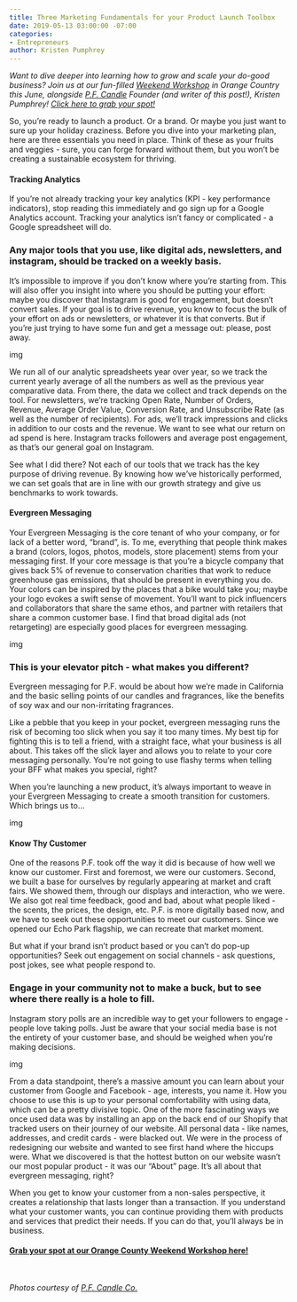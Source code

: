 ```yaml
---
title: Three Marketing Fundamentals for your Product Launch Toolbox
date: 2019-05-13 03:00:00 -07:00
categories:
- Entrepreneurs
author: Kristen Pumphrey
---
```


_Want to dive deeper into learning how to grow and scale your do-good business? Join us at our fun-filled [Weekend Workshop](https://www.universe.com/events/weekend-workshop-tickets-fullerton-WKN270) in Orange Country this June, alongside [P.F. Candle](https://pfcandleco.com/) Founder (and writer of this post!), Kristen Pumphrey! [Click here to grab your spot!](https://www.universe.com/events/weekend-workshop-tickets-fullerton-WKN270)_

So, you’re ready to launch a product. Or a brand. Or maybe you just want to sure up your holiday craziness. Before you dive into your marketing plan, here are three essentials you need in place. Think of these as your fruits and veggies - sure, you can forge forward without them, but you won’t be creating a sustainable ecosystem for thriving.

#### Tracking Analytics

If you’re not already tracking your key analytics (KPI - key performance indicators), stop reading this immediately and go sign up for a Google Analytics account. Tracking your analytics isn’t fancy or complicated - a Google spreadsheet will do. 

### Any major tools that you use, like digital ads, newsletters, and instagram, should be tracked on a weekly basis. 

It’s impossible to improve if you don’t know where you’re starting from. This will also offer you insight into where you should be putting your effort: maybe you discover that Instagram is good for engagement, but doesn’t convert sales. If your goal is to drive revenue, you know to focus the bulk of your effort on ads or newsletters, or whatever it is that converts. But if you’re just trying to have some fun and get a message out: please, post away.

img

We run all of our analytic spreadsheets year over year, so we track the current yearly average of all the numbers as well as the previous year comparative data. From there, the data we collect and track depends on the tool. For newsletters, we’re tracking Open Rate, Number of Orders, Revenue, Average Order Value, Conversion Rate, and Unsubscribe Rate (as well as the number of recipients). For ads, we’ll track impressions and clicks in addition to our costs and the revenue. We want to see what our return on ad spend is here. Instagram tracks followers and average post engagement, as that’s our general goal on Instagram.

See what I did there? Not each of our tools that we track has the key purpose of driving revenue. By knowing how we’ve historically performed, we can set goals that are in line with our growth strategy and give us benchmarks to work towards.

#### Evergreen Messaging

Your Evergreen Messaging is the core tenant of who your company, or for lack of a better word, “brand”, is. To me, everything that people think makes a brand (colors, logos, photos, models, store placement) stems from your messaging first. If your core message is that you’re a bicycle company that gives back 5% of revenue to conservation charities that work to reduce greenhouse gas emissions, that should be present in everything you do. Your colors can be inspired by the places that a bike would take you; maybe your logo evokes a swift sense of movement. You’ll want to pick influencers and collaborators that share the same ethos, and partner with retailers that share a common customer base. I find that broad digital ads (not retargeting) are especially good places for evergreen messaging. 

img

### This is your elevator pitch - what makes you different?

Evergreen messaging for P.F. would be about how we’re made in California and the basic selling points of our candles and fragrances, like the benefits of soy wax and our non-irritating fragrances.

Like a pebble that you keep in your pocket, evergreen messaging runs the risk of becoming too slick when you say it too many times. My best tip for fighting this is to tell a friend, with a straight face, what your business is all about. This takes off the slick layer and allows you to relate to your core messaging personally. You’re not going to use flashy terms when telling your BFF what makes you special, right?

When you’re launching a new product, it’s always important to weave in your Evergreen Messaging to create a smooth transition for customers. Which brings us to…

img

#### Know Thy Customer

One of the reasons P.F. took off the way it did is because of how well we know our customer. First and foremost, we were our customers. Second, we built a base for ourselves by regularly appearing at market and craft fairs. We showed them, through our displays and interaction, who we were. We also got real time feedback, good and bad, about what people liked - the scents, the prices, the design, etc. P.F. is more digitally based now, and we have to seek out these opportunities to meet our customers. Since we opened our Echo Park flagship, we can recreate that market moment. 

But what if your brand isn’t product based or you can’t do pop-up opportunities? Seek out engagement on social channels - ask questions, post jokes, see what people respond to. 

### Engage in your community not to make a buck, but to see where there really is a hole to fill. 

Instagram story polls are an incredible way to get your followers to engage - people love taking polls. Just be aware that your social media base is not the entirety of your customer base, and should be weighed when you’re making decisions.

img

From a data standpoint, there’s a massive amount you can learn about your customer from Google and Facebook - age, interests, you name it. How you choose to use this is up to your personal comfortability with using data, which can be a pretty divisive topic. One of the more fascinating ways we once used data was by installing an app on the back end of our Shopify that tracked users on their journey of our website. All personal data - like names, addresses, and credit cards - were blacked out. We were in the process of redesigning our website and wanted to see first hand where the hiccups were. What we discovered is that the hottest button on our website wasn’t our most popular product - it was our “About” page. It’s all about that evergreen messaging, right?

When you get to know your customer from a non-sales perspective, it creates a relationship that lasts longer than a transaction. If you understand what your customer wants, you can continue providing them with products and services that predict their needs. If you can do that, you’ll always be in business.

#### [Grab your spot at our Orange County Weekend Workshop here!](https://www.universe.com/events/weekend-workshop-tickets-fullerton-WKN270)

<br>

_Photos courtesy of [P.F. Candle Co.](https://pfcandleco.com/)_